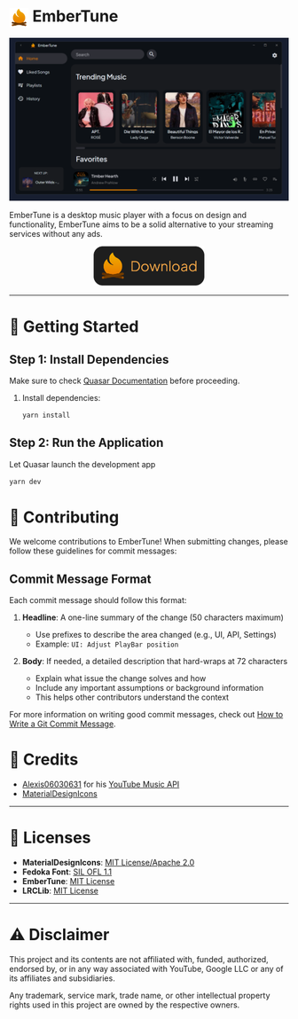 # <img src="res/icon.png" alt="EmberTune Icon" width="35" height="35" style="vertical-align: middle;"> EmberTune

<div align="center">
    <img src="res/screenshot.png" alt="EmberTune Screenshot">
</div>

EmberTune is a desktop music player with a focus on design and functionality, EmberTune aims to be a solid alternative to your streaming services without any ads.

<div align="center">
    <a href="https://embertune.dylanakp.dev/">
        <img src="res/download.png" alt="Download Button" width="200">
    </a>
</div>

---

# 🚀 Getting Started

## Step 1: Install Dependencies

Make sure to check [Quasar Documentation](https://quasar.dev/start/quick-start/) before proceeding.

1. Install dependencies:
   ```bash
   yarn install
   ```

## Step 2: Run the Application

Let Quasar launch the development app

```bash
yarn dev
```

# 🤝 Contributing

We welcome contributions to EmberTune! When submitting changes, please follow these guidelines for commit messages:

## Commit Message Format

Each commit message should follow this format:

1. **Headline**: A one-line summary of the change (50 characters maximum)

   - Use prefixes to describe the area changed (e.g., UI, API, Settings)
   - Example: `UI: Adjust PlayBar position`

2. **Body**: If needed, a detailed description that hard-wraps at 72 characters
   - Explain what issue the change solves and how
   - Include any important assumptions or background information
   - This helps other contributors understand the context

For more information on writing good commit messages, check out [How to Write a Git Commit Message](https://cbea.ms/git-commit/).

# 🙌 Credits

- [Alexis06030631](https://github.com/Alexis06030631/) for his [YouTube Music API](https://github.com/Alexis06030631/yt_music_api)
- [MaterialDesignIcons](https://pictogrammers.com/library/mdi/)

---

# 📜 Licenses

- **MaterialDesignIcons**: [MIT License/Apache 2.0](https://pictogrammers.com/docs/general/license/)
- **Fedoka Font**: [SIL OFL 1.1](https://openfontlicense.org/)
- **EmberTune**: [MIT License](https://opensource.org/license/mit)
- **LRCLib**: [MIT License](https://github.com/tranxuanthang/lrclib/blob/main/LICENSE)

---

# ⚠️ Disclaimer

This project and its contents are not affiliated with, funded, authorized, endorsed by, or in any way associated with YouTube, Google LLC or any of its affiliates and subsidiaries.

Any trademark, service mark, trade name, or other intellectual property rights used in this project are owned by the respective owners.

